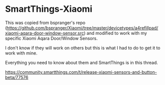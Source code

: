 # SmartThings-Xiaomi

This was copied from bspranger's repo (https://github.com/bspranger/Xiaomi/tree/master/devicetypes/a4refillpad/xiaomi-aqara-door-window-sensor.src) and
modified to work with my specific Xiaomi Aqara Door/Window Sensors.

I don't know if they will work on others but this is what I had to do to get it to work with mine.

Everything you need to know about them and SmartThings is in this thread.

https://community.smartthings.com/t/release-xiaomi-sensors-and-button-beta/77576


